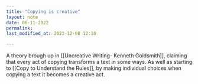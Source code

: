 ```yaml
---
title: "Copying is creative"
layout: note
date: 06-11-2022
permalink:
last_modified_at: 2023-12-08 12:10

---
```


A theory brough up in [[Uncreative Writing- Kenneth Goldsmith]], claiming that every act of copying transforms a text in some ways. As well as starting to [[Copy to Understand the Rules]], by making individual choices when copying a text it becomes a creative act. 
